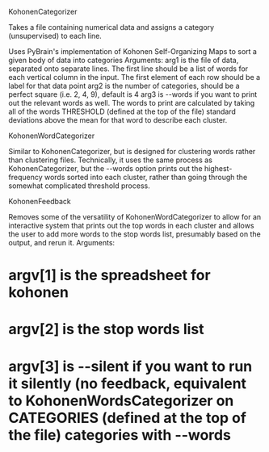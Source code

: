 KohonenCategorizer

Takes a file containing numerical data and assigns a category (unsupervised) to each line.

Uses PyBrain's implementation of Kohonen Self-Organizing Maps to sort a given body of data into categories
Arguments:
arg1 is the file of data, separated onto separate lines. The first line should be a list of words for each vertical column in the input. The first element of each row should be a label for that data point
arg2 is the number of categories, should be a perfect square (i.e. 2, 4, 9), default is 4
arg3 is --words if you want to print out the relevant words as well. The words to print are calculated by taking all of the words THRESHOLD (defined at the top of the file) standard deviations above the mean for that word to describe each cluster.

KohonenWordCategorizer

Similar to KohonenCategorizer, but is designed for clustering words rather than clustering files. Technically, it uses the same process as KohonenCategorizer, but the --words option prints out the highest-frequency words sorted into each cluster, rather than going through the somewhat complicated threshold process.

KohonenFeedback

Removes some of the versatility of KohonenWordCategorizer to allow for an interactive system that prints out the top words in each cluster and allows the user to add more words to the stop words list, presumably based on the output, and rerun it.
Arguments:
# argv[1] is the spreadsheet for kohonen
# argv[2] is the stop words list
# argv[3] is --silent if you want to run it silently (no feedback, equivalent to KohonenWordsCategorizer on CATEGORIES (defined at the top of the file) categories with --words
